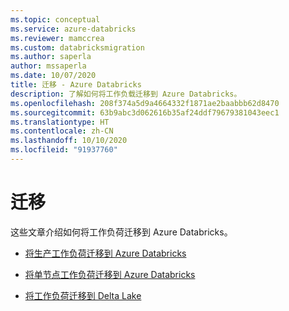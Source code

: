 ```yaml
---
ms.topic: conceptual
ms.service: azure-databricks
ms.reviewer: mamccrea
ms.custom: databricksmigration
ms.author: saperla
author: mssaperla
ms.date: 10/07/2020
title: 迁移 - Azure Databricks
description: 了解如何将工作负载迁移到 Azure Databricks。
ms.openlocfilehash: 208f374a5d9a4664332f1871ae2baabbb62d8470
ms.sourcegitcommit: 63b9abc3d062616b35af24ddf79679381043eec1
ms.translationtype: HT
ms.contentlocale: zh-CN
ms.lasthandoff: 10/10/2020
ms.locfileid: "91937760"
---
```

# <a name="migration"></a><a id="migration"> </a><a id="migration-guide"> </a>迁移

这些文章介绍如何将工作负荷迁移到 Azure Databricks。

* [将生产工作负荷迁移到 Azure Databricks](production.md)
* [将单节点工作负荷迁移到 Azure Databricks](single-node.md)

* [将工作负荷迁移到 Delta Lake](../delta/porting.md)